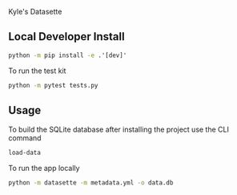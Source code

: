 Kyle's Datasette

## Local Developer Install
```cmd
python -m pip install -e .'[dev]'
```
To run the test kit
```cmd
python -m pytest tests.py
```

## Usage
To build the SQLite database after installing the project use the CLI command
```cmd
load-data
```

To run the app locally
```cmd
python -m datasette -m metadata.yml -o data.db
```